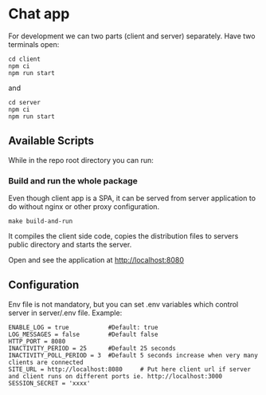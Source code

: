 # Chat app

For development we can two parts (client and server) separately. Have two terminals open:

```console
cd client
npm ci
npm run start
```

and

```console
cd server
npm ci
npm run start
```


## Available Scripts

While in the repo root directory you can run:

### Build and run the whole package

Even though client app is a SPA, it can be served from server application to do without nginx or other proxy configuration. 

```console
make build-and-run
```

It compiles the client side code, copies the distribution files to servers public directory and starts the server.

Open and see the application at [http://localhost:8080](http://localhost:8080)

## Configuration

Env file is not mandatory, but you can set .env variables which control server in server/.env file. Example:

```
ENABLE_LOG = true           #Default: true
LOG_MESSAGES = false        #Default false
HTTP_PORT = 8080
INACTIVITY_PERIOD = 25      #Default 25 seconds
INACTIVITY_POLL_PERIOD = 3  #Default 5 seconds increase when very many clients are connected
SITE_URL = http://localhost:8080     # Put here client url if server and client runs on different ports ie. http://localhost:3000
SESSION_SECRET = 'xxxx'
```
